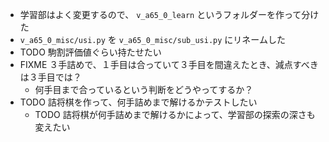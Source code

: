* 学習部はよく変更するので、 `v_a65_0_learn` というフォルダーを作って分けた
* `v_a65_0_misc/usi.py` を `v_a65_0_misc/sub_usi.py` にリネームした
* TODO 駒割評価値ぐらい持たせたい
* FIXME ３手詰めで、１手目は合っていて３手目を間違えたとき、減点すべきは３手目では？
  * 何手目まで合っているという判断をどうやってするか？
* TODO 詰将棋を作って、何手詰めまで解けるかテストしたい
  * TODO 詰将棋が何手詰めまで解けるかによって、学習部の探索の深さも変えたい
